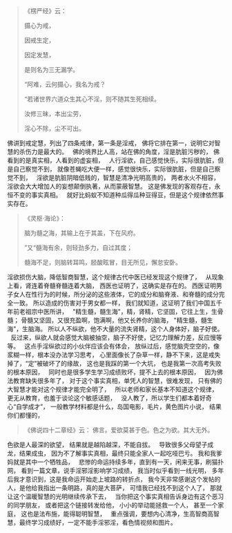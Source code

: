 > 《楞严经》云： 
> 
> 摄心为戒，
> 
> 因戒生定，
> 
> 因定发慧，
> 
> 是则名为三无漏学。
> 
> “阿难，云何摄心，我名为戒？
> 
> “若诸世界六道众生其心不淫，则不随其生死相续。
> 
> 汝修三昧，本出尘劳，
> 
> 淫心不除，尘不可出。

佛讲到戒定慧，列出了四条戒律，第一条是淫戒，
佛将它排在第一，说明它对智慧的杀伤力是最大的。
&nbsp;
佛的境界比人高，站在佛的角度，淫是肮脏污秽的，
佛看到的是真实相，人看到的虚妄相，
&nbsp;
人行淫欲，自己感觉快乐，实际很肮脏，但是自己察觉不到，
就像苍蝇吃大便一样，感觉很快乐，实际很肮脏，但是自己察觉不到，
&nbsp;
淫欲是肮脏阴暗低贱的，智慧是清净光明高贵的，
两者水火不相容，
&nbsp;
淫欲会大大增加人的妄想颠倒执著，从而蒙蔽智慧。
这是佛发现的客观存在，永恒不变的事实真相。
&nbsp;
就好比蚂蚁不知道种瓜得瓜种豆得豆，但是这个规律依然事实存在。

> 《灵枢·海论》：
> 
> 脑为髓之海，其输上在于其盖，下在风府。
> 
> ”又“髓海有余，则轻劲多力，自过其度；
> 
> 髓海不足，则脑转耳鸣，胫酸眩冒，目无所见，懈怠安卧。

淫欲损伤大脑，降低智商智慧，这个规律古代中医已经发现这个规律了，
&nbsp;
从现象上看，肾连着脊髓脊髓连着大脑，
西医也证明了，这确实是存在的。
西医证明男子女人在性行为的时候，所分泌的这些液体，它的成分和脑脊液、和脊髓的成分完全一致。
所以造成的伤害对于男女都一样，
我们就知道，这证明了我们中国五千年前老祖宗中医所讲，
&nbsp;
"精生髓，髓生海"，精，肾精，它坚固，它往上生，生骨髓；
骨髓又坚固，又很充盈啊，饱满啊，他又长养你的脑海，
"精生髓，髓生海"，生脑海。
所以人不纵欲，他不大量的流失肾精，这个人身体好，脑子好使。
&nbsp;
反过来，纵欲人就会感觉大脑被抽空，脑子不好使，记忆力理解力差，反应慢等等。
&nbsp;
这点手淫纵欲过的小伙伴应该会有体会，
放纵过后，感觉脑壳空空的，像浆糊一样，根本没办法学习思考，
心里面像长了杂草一样，静不下来，这是戒失掉了，“定”被破坏了的缘故，
这也是我踩的第一个大坑，
也是我第一次高考失败的根本原因，
&nbsp;
同时也是很多学生学习成绩败坏，提不上去的根本原因，
&nbsp;
因为佛法教育缺失很多年了，
对于这个事实真相，单凭人的智慧，很难发现，
只有佛的大智慧才能对这个规律才能完全明了，
&nbsp;
所以老师和家长基本不知道这个规律，
更无从教育，也羞于谈论这个敏感话题，
&nbsp;
没人教了，所以学生们都本着好奇心“自学成才”，
一般教学材料都是什么，岛国电影，毛片，黄色图片小说，
结果你们都懂的，

> 《佛说四十二章经》云： 
> 佛言。爱欲莫甚于色。色之为欲。其大无外。

色欲是人最深的欲望，
结果就是越陷越深，不能自拔。
&nbsp;
导致很多父母望子成龙，结果成虫，
因为不了解事实真相，最终只能全家人一起吃哑巴亏。
我和我爹妈就是其中一个牺牲品，
&nbsp;
悲惨的命运持续多年，直到有一天，闲来无事，刷猫扑网，
看到一篇文章，说手淫邪淫影响学习成绩，
我当时似乎看到一线光明，
多年后我才意识到，这是我命运开始走上坡路的转折点，
我今天非常感谢这个发帖的人，是他给我指出一条明路，真的是大菩萨，
可惜我已经找不到这个人了，
那就让这个温暖智慧的光明继续传承下去，
&nbsp;
当你把这个事实真相告诉身边有这个恶习的同学朋友，
或者把这个链接转发给他，
小小的举动能拯救一个人， 甚至一个家庭，
这也是法布施，能得聪明智慧，
&nbsp;
重点强调，要想内心清净，生高智商高智慧，最终学习成绩好，一定不能手淫邪淫，看色情视频和图片。






